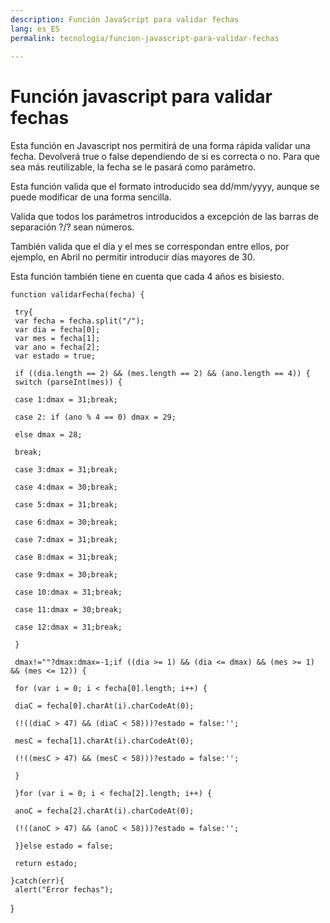 ```yaml
---
description: Función JavaScript para validar fechas
lang: es_ES
permalink: tecnologia/funcion-javascript-para-validar-fechas
  
---
```

# Función javascript para validar fechas

Esta función en Javascript nos permitirá de una forma rápida validar una fecha. Devolverá true o false dependiendo de si es correcta o no. Para que sea más reutilizable, la fecha se le pasará como parámetro.  
  
Esta función valida que el formato introducido sea dd/mm/yyyy, aunque se puede modificar de una forma sencilla.  
  
Valida que todos los parámetros introducidos a excepción de las barras de separación ?/? sean números.  
  
También valida que el día y el mes se correspondan entre ellos, por ejemplo, en Abril no permitir introducir días mayores de 30.  
  
Esta función también tiene en cuenta que cada 4 años es bisiesto.

    function validarFecha(fecha) {  
      
     try{        
     var fecha = fecha.split("/");        
     var dia = fecha[0];        
     var mes = fecha[1];        
     var ano = fecha[2];        
     var estado = true;  
      
     if ((dia.length == 2) && (mes.length == 2) && (ano.length == 4)) {        
     switch (parseInt(mes)) {  
      
     case 1:dmax = 31;break;  
      
     case 2: if (ano % 4 == 0) dmax = 29;  
      
     else dmax = 28;  
      
     break;  
      
     case 3:dmax = 31;break;  
      
     case 4:dmax = 30;break;  
      
     case 5:dmax = 31;break;  
      
     case 6:dmax = 30;break;  
      
     case 7:dmax = 31;break;  
      
     case 8:dmax = 31;break;  
      
     case 9:dmax = 30;break;  
      
     case 10:dmax = 31;break;  
      
     case 11:dmax = 30;break;   
      
     case 12:dmax = 31;break;  
      
     }  
      
     dmax!=""?dmax:dmax=-1;if ((dia >= 1) && (dia <= dmax) && (mes >= 1) && (mes <= 12)) {  
      
     for (var i = 0; i < fecha[0].length; i++) {   
      
     diaC = fecha[0].charAt(i).charCodeAt(0);  
      
     (!((diaC > 47) && (diaC < 58)))?estado = false:'';  
      
     mesC = fecha[1].charAt(i).charCodeAt(0);  
      
     (!((mesC > 47) && (mesC < 58)))?estado = false:'';  
      
     }  
      
     }for (var i = 0; i < fecha[2].length; i++) {  
      
     anoC = fecha[2].charAt(i).charCodeAt(0);  
      
     (!((anoC > 47) && (anoC < 58)))?estado = false:'';  
      
     }}else estado = false;  
      
     return estado;  
      
    }catch(err){  
     alert("Error fechas");    

}
<!--stackedit_data:
eyJoaXN0b3J5IjpbOTAxMzcwOTQ0XX0=
-->